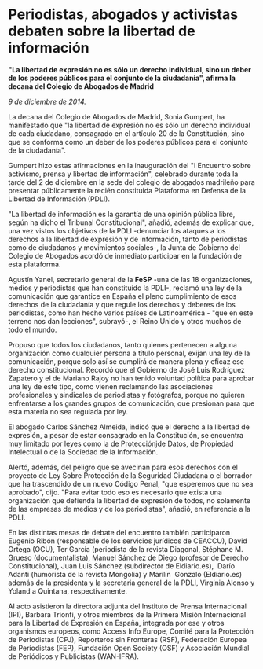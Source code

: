 # Periodistas, abogados y activistas debaten sobre la libertad de información

**"La libertad de expresión no es sólo un derecho individual, sino un deber de los poderes públicos para el conjunto de la ciudadanía", afirma la decana del Colegio de Abogados de Madrid**

*9 de diciembre de 2014.*

La decana del Colegio de Abogados de Madrid, Sonia Gumpert, ha manifestado que "la libertad de expresión no es sólo un derecho individual de cada ciudadano, consagrado en el artículo 20 de la Constitución, sino que se conforma como un deber de los poderes públicos para el conjunto de la ciudadanía".

Gumpert hizo estas afirmaciones en la inauguración del "I Encuentro sobre activismo, prensa y libertad de información", celebrado durante toda la tarde del 2 de diciembre en la sede del colegio de abogados madrileño para presentar públicamente la recién constituida Plataforma en Defensa de la Libertad de Información (PDLI).

"La libertad de información es la garantía de una opinión pública libre, según ha dicho el Tribunal Constitucional", añadió, además de explicar que, una vez vistos los objetivos de la PDLI -denunciar los ataques a los derechos a la libertad de expresión y de información, tanto de periodistas como de ciudadanos y movimientos sociales-, la Junta de Gobierno del Colegio de Abogados acordó de inmediato participar en la fundación de esta plataforma.

Agustín Yanel, secretario general de la **FeSP** -una de las 18 organizaciones, medios y periodistas que han constituido la PDLI-, reclamó una ley de la comunicación que garantice en España el pleno cumplimiento de esos derechos de la ciudadanía y que regule los derechos y deberes de los periodistas, como han hecho varios países de Latinoamérica - "que en este terreno nos dan lecciones", subrayó-, el Reino Unido y otros muchos de todo el mundo.

Propuso que todos los ciudadanos, tanto quienes pertenecen a alguna organización como cualquier persona a título personal, exijan una ley de la comunicación, porque solo así se cumplirá de manera plena y eficaz ese derecho constitucional. Recordó que el Gobierno de José Luis Rodríguez Zapatero y el de Mariano Rajoy no han tenido voluntad política para aprobar una ley de este tipo, como vienen reclamando las asociaciones profesionales y sindicales de periodistas y fotógrafos, porque no quieren enfrentarse a los grandes grupos de comunicación, que presionan para que esta materia no sea regulada por ley.

El abogado Carlos Sánchez Almeida, indicó que el derecho a la libertad de expresión, a pesar de estar consagrado en la Constitución, se encuentra muy limitado por leyes como la de Protecciónjde Datos, de Propiedad Intelectual o de la Sociedad de la Información.

Alertó, además, del peligro que se avecinan para esos derechos con el proyecto de Ley Sobre Protección de la Seguridad Ciudadana o el borrador que ha trascendido de un nuevo Código Penal, "que esperemos que no sea aprobado", dijo. "Para evitar todo eso es necesario que exista una organización que defienda la libertad de expresión de todos, no solamente de las empresas de medios y de los periodistas", añadió, en referencia a la PDLI.

En las distintas mesas de debate del encuentro también participaron Eugenio Ribón (responsable de los servicios jurídicos de CEACCU), David Ortega (OCU), Ter García (periodista de la revista Diagonal, Stéphane M. Grueso (documentalista), Manuel Sánchez de Diego (profesor de Derecho Constitucional), Juan Luis Sánchez (subdirector de Eldiario.es),  Darío Adanti (humorista de la revista Mongolia) y Marilín  Gonzalo (Eldiario.es) además de la presidenta y la secretaria general de la PDLI, Virginia Alonso y Yoland a Quintana, respectivamente.

Al acto asistieron la directora adjunta del Instituto de Prensa Internacional (IPI), Barbara Trionfi, y otros miembros de la Primera Misión Internacional para la Libertad de Expresión en España, integrada por ese y otros organismos europeos, como Access Info Europe, Comité para la Protección de Periodistas (CPJ), Reporteros sin Fronteras (RSF), Federación Europea de Periodistas (FEP), Fundación Open Society (OSF) y Asociación Mundial de Periódicos y Publicistas (WAN-IFRA).

